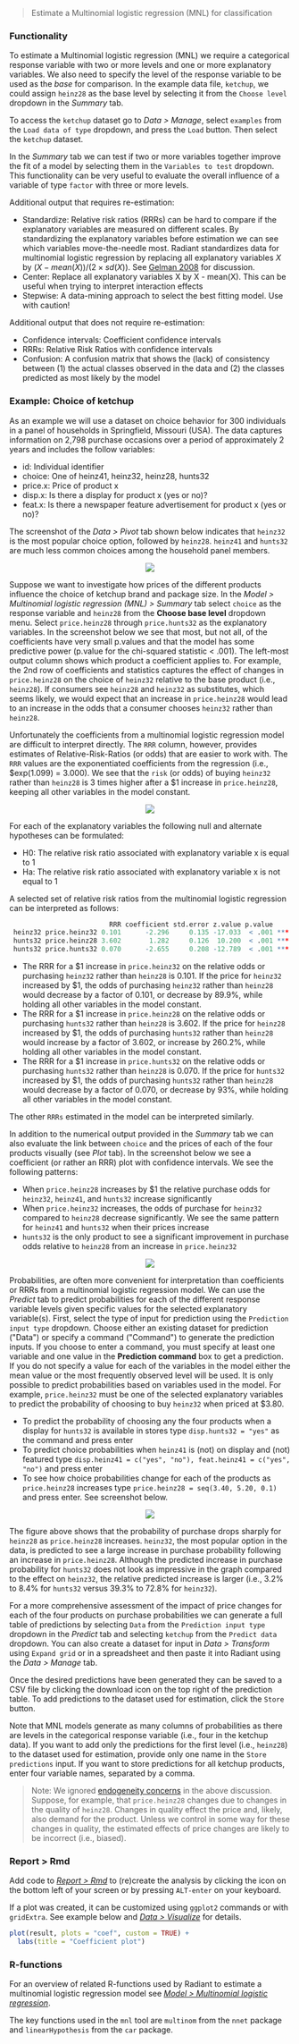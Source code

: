 > Estimate a Multinomial logistic regression (MNL) for classification

### Functionality

To estimate a Multinomial logistic regression (MNL) we require a categorical response variable with two or more levels and one or more explanatory variables. We also need to specify the level of the response variable to be used as the _base_ for comparison. In the example data file, `ketchup`, we could assign `heinz28` as the base level by selecting it from the `Choose level` dropdown in the _Summary_ tab.

To access the `ketchup` dataset go to _Data > Manage_, select `examples` from the `Load data of type` dropdown, and press the `Load` button. Then select the `ketchup` dataset.

In the _Summary_ tab we can test if two or more variables together improve the fit of a model by selecting them in the `Variables to test` dropdown. This functionality can be very useful to evaluate the overall influence of a variable of type `factor` with three or more levels.

Additional output that requires re-estimation:

* Standardize: Relative risk ratios (RRRs) can be hard to compare if the explanatory variables are measured on different scales. By standardizing the explanatory variables before estimation we can see which variables move-the-needle most. Radiant standardizes data for multinomial logistic regression by replacing all explanatory variables $X$ by $(X - mean(X))/(2 \times sd(X))$. See <a href="https://sites.stat.columbia.edu/gelman/research/published/standardizing7.pdf" target="_blank">Gelman 2008</a> for discussion.
* Center: Replace all explanatory variables X by X - mean(X). This can be useful when trying to interpret interaction effects
* Stepwise: A data-mining approach to select the best fitting model. Use with caution!

Additional output that does not require re-estimation:

* Confidence intervals: Coefficient confidence intervals
* RRRs: Relative Risk Ratios with confidence intervals
* Confusion: A confusion matrix that shows the (lack) of consistency between (1) the actual classes observed in the data and (2) the classes predicted as most likely by the model

### Example: Choice of ketchup

As an example we will use a dataset on choice behavior for 300 individuals in a panel of households in Springfield, Missouri (USA). The data captures information on 2,798 purchase occasions over a period of approximately 2 years and includes the follow variables:

* id: Individual identifier
* choice: One of heinz41, heinz32, heinz28, hunts32
* price.x: Price of product x
* disp.x: Is there a display for product x (yes or no)?
* feat.x: Is there a newspaper feature advertisement for product x (yes or no)?

The screenshot of the _Data > Pivot_ tab shown below indicates that `heinz32` is the most popular choice option, followed by `heinz28`. `heinz41` and `hunts32` are much less common choices among the household panel members.

<p align="center"><img src="figures_model/mnl_choice_shares.png"></p>

Suppose we want to investigate how prices of the different products influence the choice of ketchup brand and package size. In the _Model > Multinomial logistic regression (MNL) > Summary_ tab select `choice` as the response variable and `heinz28` from the **Choose base level** dropdown menu. Select `price.heinz28` through `price.hunts32` as the explanatory variables. In the screenshot below we see that most, but not all, of the coefficients have very small p.values and that the model has some predictive power (p.value for the chi-squared statistic < .001). The left-most output column shows which product a coefficient applies to. For example, the 2nd row of coefficients and statistics captures the effect of changes in `price.heinz28` on the choice of `heinz32` relative to the base product (i.e., `heinz28`). If consumers see `heinz28` and `heinz32` as substitutes, which seems likely, we would expect that an increase in `price.heinz28` would lead to an increase in the odds that a consumer chooses `heinz32` rather than `heinz28`.

Unfortunately the coefficients from a multinomial logistic regression model are difficult to interpret directly. The `RRR` column, however, provides estimates of Relative-Risk-Ratios (or odds) that are easier to work with. The `RRR` values are the exponentiated coefficients from the regression (i.e., $exp(1.099) = 3.000). We see that the `risk` (or odds) of buying `heinz32` rather than `heinz28` is 3 times higher after a \$1 increase in `price.heinz28`, keeping all other variables in the model constant.

<p align="center"><img src="figures_model/mnl_summary.png"></p>

For each of the explanatory variables the following null and alternate hypotheses can be formulated:

* H0: The relative risk ratio associated with explanatory variable x is equal to 1
* Ha: The relative risk ratio associated with explanatory variable x is not equal to 1

A selected set of relative risk ratios from the multinomial logistic regression can be interpreted as follows:

```r
                         RRR coefficient std.error z.value p.value
 heinz32 price.heinz32 0.101      -2.296     0.135 -17.033  < .001 ***
 hunts32 price.heinz28 3.602       1.282     0.126  10.200  < .001 ***
 hunts32 price.hunts32 0.070      -2.655     0.208 -12.789  < .001 ***
```

- The RRR for a \$1 increase in `price.heinz32` on the relative odds or purchasing `heinz32` rather than `heinz28` is 0.101. If the price for `heinz32` increased by \$1, the odds of purchasing `heinz32` rather than `heinz28` would decrease by a factor of 0.101, or decrease by 89.9%, while holding all other variables in the model constant.
- The RRR for a \$1 increase in `price.heinz28` on the relative odds or purchasing `hunts32` rather than `heinz28` is 3.602. If the price for `heinz28` increased by \$1, the odds of purchasing `hunts32` rather than `heinz28` would increase by a factor of 3.602, or increase by 260.2%, while holding all other variables in the model constant.
- The RRR for a \$1 increase in `price.hunts32` on the relative odds or purchasing `hunts32` rather than `heinz28` is 0.070. If the price for `hunts32` increased by \$1, the odds of purchasing `hunts32` rather than `heinz28` would decrease by a factor of 0.070, or decrease by 93%, while holding all other variables in the model constant.

The other `RRRs` estimated in the model can be interpreted similarly.

In addition to the numerical output provided in the _Summary_ tab we can also evaluate the link between `choice` and the prices of each of the four products visually (see _Plot_ tab). In the screenshot below we see a coefficient (or rather an RRR) plot with confidence intervals. We see the following patterns:

- When `price.heinz28` increases by \$1 the relative purchase odds for `heinz32`, `heinz41`, and `hunts32` increase significantly
- When `price.heinz32` increases, the odds of purchase for `heinz32` compared to `heinz28` decrease significantly. We see the same pattern for `heinz41` and `hunts32` when their prices increase
- `hunts32` is the only product to see a significant improvement in purchase odds relative to `heinz28` from an increase in `price.heinz32`

<p align="center"><img src="figures_model/mnl_plot.png"></p>

Probabilities, are often more convenient for interpretation than coefficients or RRRs from a multinomial logistic regression model. We can use the _Predict_ tab to predict probabilities for each of the different response variable levels given specific values for the selected explanatory variable(s). First, select the type of input for prediction using the `Prediction input type` dropdown. Choose either an existing dataset for prediction ("Data") or specify a command ("Command") to generate the prediction inputs. If you choose to enter a command, you must specify at least one variable and one value in the **Prediction command** box to get a prediction. If you do not specify a value for each of the variables in the model either the mean value or the most frequently observed level will be used. It is only possible to predict probabilities based on variables used in the model. For example, `price.heinz32` must be one of the selected explanatory variables to predict the probability of choosing to buy `heinz32` when priced at \$3.80.

* To predict the probability of choosing any the four products when a display for `hunts32` is available in stores type `disp.hunts32 = "yes"` as the command and press enter
* To predict choice probabilities when `heinz41` is (not) on display and (not) featured type `disp.heinz41 = c("yes", "no"), feat.heinz41 = c("yes", "no")` and press enter
* To see how choice probabilities change for each of the products as `price.heinz28` increases type `price.heinz28 = seq(3.40, 5.20, 0.1)` and press enter. See screenshot below.

<p align="center"><img src="figures_model/mnl_predict.png"></p>

The figure above shows that the probability of purchase drops sharply for `heinz28` as `price.heinz28` increases. `heinz32`, the most popular option in the data, is predicted to see a large increase in purchase probability following an increase in `price.heinz28`. Although the predicted increase in purchase probability for `hunts32` does not look as impressive in the graph compared to the effect on `heinz32`, the relative predicted increase is larger (i.e., 3.2% to 8.4% for `hunts32` versus 39.3% to 72.8% for `heinz32`).

For a more comprehensive assessment of the impact of price changes for each of the four products on purchase probabilities we can generate a full table of predictions by selecting `Data` from the `Prediction input type` dropdown in the _Predict_ tab and selecting `ketchup` from the `Predict data` dropdown. You can also create a dataset for input in _Data > Transform_ using `Expand grid` or in a spreadsheet and then paste it into Radiant using the _Data > Manage_ tab.

Once the desired predictions have been generated they can be saved to a CSV file by clicking the download icon on the top right of the prediction table. To add predictions to the dataset used for estimation, click the `Store` button.

Note that MNL models generate as many columns of probabilities as there are levels in the categorical response variable (i.e., four in the ketchup data). If you want to add only the predictions for the first level (i.e., `heinz28`) to the dataset used for estimation, provide only one name in the `Store predictions` input. If you want to store predictions for all ketchup products, enter four variable names, separated by a comma.

> Note: We ignored <a href="https://en.wikipedia.org/wiki/Endogeneity_(econometrics)" target="blank">endogeneity concerns</a> in the above discussion. Suppose, for example, that `price.heinz28` changes due to changes in the quality of `heinz28`. Changes in quality effect the price and, likely, also demand for the product. Unless we control in some way for these changes in quality, the estimated effects of price changes are likely to be incorrect (i.e., biased).

### Report > Rmd

Add code to <a href="https://radiant-rstats.github.io/docs/data/report_rmd.html" target="_blank">_Report > Rmd_</a> to (re)create the analysis by clicking the <i title="report results" class="fa fa-edit"></i> icon on the bottom left of your screen or by pressing `ALT-enter` on your keyboard.

If a plot was created, it can be customized using `ggplot2` commands or with `gridExtra`. See example below and <a href="https://radiant-rstats.github.io/docs/data/visualize.html" target="_blank">_Data > Visualize_</a> for details.

```r
plot(result, plots = "coef", custom = TRUE) +
  labs(title = "Coefficient plot")
```

### R-functions

For an overview of related R-functions used by Radiant to estimate a multinomial logistic regression model see <a href = "https://radiant-rstats.github.io/radiant.model/reference/index.html#section-model-multinomial-logistic-regression" target="_blank">_Model > Multinomial logistic regression_</a>.

The key functions used in the `mnl` tool are `multinom` from the `nnet` package and `linearHypothesis` from the `car` package.
